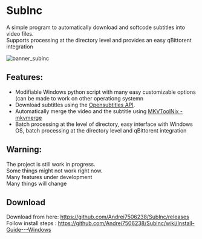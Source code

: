 # SubInc
A simple program to automatically download and softcode subtitles into video files.  
Supports processing at the directory level and provides an easy qBittorent integration  
  
![banner_subinc](https://user-images.githubusercontent.com/52383534/188018202-02a5885a-bcd5-4128-9dfd-21ed6a64a3f9.png)


## Features:
- Modifiable Windows python script with many easy customizable options (can be made to work on other operationg systemn 
- Download subtitles using the [Opensubtitles API](https://opensubtitles.stoplight.io/docs/opensubtitles-api).
- Automatically merge the video and the subtitle using [MKVToolNix - mkvmerge](https://mkvtoolnix.download/)
- Batch processing at the level of directory, easy interface with Windows OS, batch processing at the directory level and qBittorent integration

## Warning:
The project is still work in progress.  
Some things might not work right now.  
Many features under development  
Many things will change

## Download
Download from here: https://github.com/Andrei7506238/SubInc/releases
Follow install steps : https://github.com/Andrei7506238/SubInc/wiki/Install-Guide---Windows
